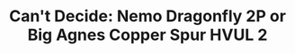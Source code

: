 ---
layout: community
category: community
title: "Can't Decide: Nemo Dragonfly 2P or Big Agnes Copper Spur HVUL 2"
description: " I’m looking to upgrade my tent but not sure which one to get. I have two choices. Nemo Dragonfly 2P or Big Agnes Copper Spur HVUL 2. I would prefer a 2P tent. Any thoughts?  I have the dragonfly 2p. "
isTopLevel: false
isSingleLevel: false
isArticle: false
datePublished: 2022-06-17 18:40:00 +0300
dateModified: 2022-06-17 18:40:00 +0300
published: false
---